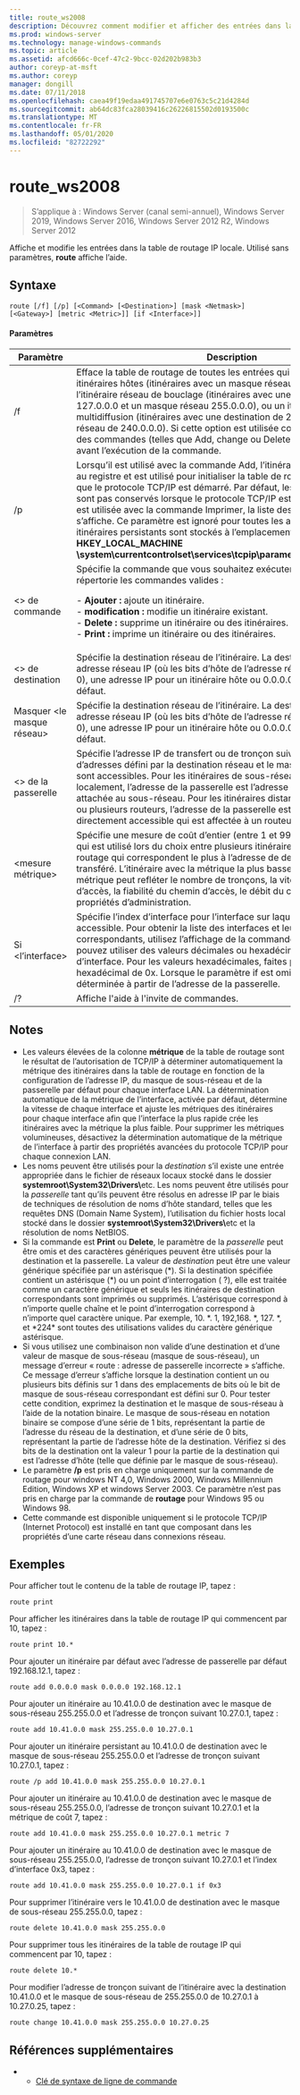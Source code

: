 ```yaml
---
title: route_ws2008
description: Découvrez comment modifier et afficher des entrées dans la table de routage IP locale.
ms.prod: windows-server
ms.technology: manage-windows-commands
ms.topic: article
ms.assetid: afcd666c-0cef-47c2-9bcc-02d202b983b3
author: coreyp-at-msft
ms.author: coreyp
manager: dongill
ms.date: 07/11/2018
ms.openlocfilehash: caea49f19edaa491745707e6e0763c5c21d4284d
ms.sourcegitcommit: ab64dc83fca28039416c26226815502d0193500c
ms.translationtype: MT
ms.contentlocale: fr-FR
ms.lasthandoff: 05/01/2020
ms.locfileid: "82722292"
---
```

# <a name="route_ws2008"></a>route_ws2008

> S’applique à : Windows Server (canal semi-annuel), Windows Server 2019, Windows Server 2016, Windows Server 2012 R2, Windows Server 2012

Affiche et modifie les entrées dans la table de routage IP locale. Utilisé sans paramètres, **route** affiche l’aide.   

## <a name="syntax"></a>Syntaxe  
```  
route [/f] [/p] [<Command> [<Destination>] [mask <Netmask>] [<Gateway>] [metric <Metric>]] [if <Interface>]]  
```  

#### <a name="parameters"></a>Paramètres  

|Paramètre|Description|  
|-------|--------|  
|/f|Efface la table de routage de toutes les entrées qui ne sont pas des itinéraires hôtes (itinéraires avec un masque réseau 255.255.255.255), l’itinéraire réseau de bouclage (itinéraires avec une destination de 127.0.0.0 et un masque réseau 255.0.0.0), ou un itinéraire de multidiffusion (itinéraires avec une destination de 224.0.0.0 et un masque réseau de 240.0.0.0). Si cette option est utilisée conjointement avec l’une des commandes (telles que Add, change ou Delete), la table est effacée avant l’exécution de la commande.|  
|/p|Lorsqu’il est utilisé avec la commande Add, l’itinéraire spécifié est ajouté au registre et est utilisé pour initialiser la table de routage IP chaque fois que le protocole TCP/IP est démarré. Par défaut, les itinéraires ajoutés ne sont pas conservés lorsque le protocole TCP/IP est démarré. Lorsqu’elle est utilisée avec la commande Imprimer, la liste des itinéraires persistants s’affiche. Ce paramètre est ignoré pour toutes les autres commandes. Les itinéraires persistants sont stockés à l’emplacement du Registre **HKEY_LOCAL_MACHINE \system\currentcontrolset\services\tcpip\parameters\persistentroutes**.|  
|\<> de commande|Spécifie la commande que vous souhaitez exécuter. Le tableau suivant répertorie les commandes valides :<p>-   **Ajouter :** ajoute un itinéraire.<br />-   **modification :** modifie un itinéraire existant.<br />-   **Delete :** supprime un itinéraire ou des itinéraires.<br />-   **Print :** imprime un itinéraire ou des itinéraires.|  
|\<> de destination|Spécifie la destination réseau de l’itinéraire. La destination peut être une adresse réseau IP (où les bits d’hôte de l’adresse réseau sont définis sur 0), une adresse IP pour un itinéraire hôte ou 0.0.0.0 pour l’itinéraire par défaut.|  
|Masquer \<le masque réseau>|Spécifie la destination réseau de l’itinéraire. La destination peut être une adresse réseau IP (où les bits d’hôte de l’adresse réseau sont définis sur 0), une adresse IP pour un itinéraire hôte ou 0.0.0.0 pour l’itinéraire par défaut.|  
|\<> de la passerelle|Spécifie l’adresse IP de transfert ou de tronçon suivant sur laquelle le jeu d’adresses défini par la destination réseau et le masque de sous-réseau sont accessibles. Pour les itinéraires de sous-réseau attachés localement, l’adresse de la passerelle est l’adresse IP affectée à l’interface attachée au sous-réseau. Pour les itinéraires distants, disponibles sur un ou plusieurs routeurs, l’adresse de la passerelle est une adresse IP directement accessible qui est affectée à un routeur voisin.|  
|\<mesure métrique>|Spécifie une mesure de coût d’entier (entre 1 et 9999) pour l’itinéraire, qui est utilisé lors du choix entre plusieurs itinéraires dans la table de routage qui correspondent le plus à l’adresse de destination d’un paquet transféré. L’itinéraire avec la métrique la plus basse est choisi. La métrique peut refléter le nombre de tronçons, la vitesse du chemin d’accès, la fiabilité du chemin d’accès, le débit du chemin d’accès ou les propriétés d’administration.|  
|Si \<l’interface>|Spécifie l’index d’interface pour l’interface sur laquelle la destination est accessible. Pour obtenir la liste des interfaces et leurs index d’interface correspondants, utilisez l’affichage de la commande route print. Vous pouvez utiliser des valeurs décimales ou hexadécimales pour l’index d’interface. Pour les valeurs hexadécimales, faites précéder le nombre hexadécimal de 0x. Lorsque le paramètre if est omis, l’interface est déterminée à partir de l’adresse de la passerelle.|  
|/?|Affiche l'aide à l'invite de commandes.|  

## <a name="remarks"></a>Notes   
- Les valeurs élevées de la colonne **métrique** de la table de routage sont le résultat de l’autorisation de TCP/IP à déterminer automatiquement la métrique des itinéraires dans la table de routage en fonction de la configuration de l’adresse IP, du masque de sous-réseau et de la passerelle par défaut pour chaque interface LAN. La détermination automatique de la métrique de l’interface, activée par défaut, détermine la vitesse de chaque interface et ajuste les métriques des itinéraires pour chaque interface afin que l’interface la plus rapide crée les itinéraires avec la métrique la plus faible. Pour supprimer les métriques volumineuses, désactivez la détermination automatique de la métrique de l’interface à partir des propriétés avancées du protocole TCP/IP pour chaque connexion LAN.  
- Les noms peuvent être utilisés pour la *destination* s’il existe une entrée appropriée dans le fichier de réseaux locaux stocké dans le dossier <strong>systemroot\System32\Drivers\\</strong>etc. Les noms peuvent être utilisés pour la *passerelle* tant qu’ils peuvent être résolus en adresse IP par le biais de techniques de résolution de noms d’hôte standard, telles que les requêtes DNS (Domain Name System), l’utilisation du fichier hosts local stocké dans le dossier <strong>systemroot\System32\Drivers\\</strong>etc et la résolution de noms NetBIOS.  
- Si la commande est **Print** ou **Delete**, le paramètre de la *passerelle* peut être omis et des caractères génériques peuvent être utilisés pour la destination et la passerelle. La valeur de *destination* peut être une valeur générique spécifiée par un astérisque (*). Si la destination spécifiée contient un astérisque (\*) ou un point d’interrogation ( ?), elle est traitée comme un caractère générique et seuls les itinéraires de destination correspondants sont imprimés ou supprimés. L’astérisque correspond à n’importe quelle chaîne et le point d’interrogation correspond à n’importe quel caractère unique. Par exemple, 10. \*. 1, 192,168. \*, 127. \*, et \*224\* sont toutes des utilisations valides du caractère générique astérisque.  
- Si vous utilisez une combinaison non valide d’une destination et d’une valeur de masque de sous-réseau (masque de sous-réseau), un message d’erreur « route : adresse de passerelle incorrecte » s’affiche. Ce message d’erreur s’affiche lorsque la destination contient un ou plusieurs bits définis sur 1 dans des emplacements de bits où le bit de masque de sous-réseau correspondant est défini sur 0. Pour tester cette condition, exprimez la destination et le masque de sous-réseau à l’aide de la notation binaire. Le masque de sous-réseau en notation binaire se compose d’une série de 1 bits, représentant la partie de l’adresse du réseau de la destination, et d’une série de 0 bits, représentant la partie de l’adresse hôte de la destination. Vérifiez si des bits de la destination ont la valeur 1 pour la partie de la destination qui est l’adresse d’hôte (telle que définie par le masque de sous-réseau).  
- Le paramètre **/p** est pris en charge uniquement sur la commande de routage pour windows NT 4,0, Windows 2000, Windows Millennium Edition, Windows XP et windows Server 2003. Ce paramètre n’est pas pris en charge par la commande de **routage** pour Windows 95 ou Windows 98.  
- Cette commande est disponible uniquement si le protocole TCP/IP (Internet Protocol) est installé en tant que composant dans les propriétés d’une carte réseau dans connexions réseau.  

## <a name="examples"></a>Exemples  
Pour afficher tout le contenu de la table de routage IP, tapez :  
```  
route print  
```  
Pour afficher les itinéraires dans la table de routage IP qui commencent par 10, tapez :  
```  
route print 10.*  
```  
Pour ajouter un itinéraire par défaut avec l’adresse de passerelle par défaut 192.168.12.1, tapez :  
```  
route add 0.0.0.0 mask 0.0.0.0 192.168.12.1  
```  
Pour ajouter un itinéraire au 10.41.0.0 de destination avec le masque de sous-réseau 255.255.0.0 et l’adresse de tronçon suivant 10.27.0.1, tapez :  
```  
route add 10.41.0.0 mask 255.255.0.0 10.27.0.1  
```  
Pour ajouter un itinéraire persistant au 10.41.0.0 de destination avec le masque de sous-réseau 255.255.0.0 et l’adresse de tronçon suivant 10.27.0.1, tapez :  
```  
route /p add 10.41.0.0 mask 255.255.0.0 10.27.0.1  
```  
Pour ajouter un itinéraire au 10.41.0.0 de destination avec le masque de sous-réseau 255.255.0.0, l’adresse de tronçon suivant 10.27.0.1 et la métrique de coût 7, tapez :  
```  
route add 10.41.0.0 mask 255.255.0.0 10.27.0.1 metric 7  
```  
Pour ajouter un itinéraire au 10.41.0.0 de destination avec le masque de sous-réseau 255.255.0.0, l’adresse de tronçon suivant 10.27.0.1 et l’index d’interface 0x3, tapez :  
```  
route add 10.41.0.0 mask 255.255.0.0 10.27.0.1 if 0x3  
```  
Pour supprimer l’itinéraire vers le 10.41.0.0 de destination avec le masque de sous-réseau 255.255.0.0, tapez :  
```  
route delete 10.41.0.0 mask 255.255.0.0  
```  
Pour supprimer tous les itinéraires de la table de routage IP qui commencent par 10, tapez :  
```  
route delete 10.*  
```  
Pour modifier l’adresse de tronçon suivant de l’itinéraire avec la destination 10.41.0.0 et le masque de sous-réseau de 255.255.0.0 de 10.27.0.1 à 10.27.0.25, tapez :  
```  
route change 10.41.0.0 mask 255.255.0.0 10.27.0.25  
```  

## <a name="additional-references"></a>Références supplémentaires  
-   - [Clé de syntaxe de ligne de commande](command-line-syntax-key.md)  
